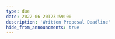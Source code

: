 ```yaml
---
type: due
date: 2022-06-20T23:59:00
description: 'Written Proposal Deadline'
hide_from_announcments: true
---
```

